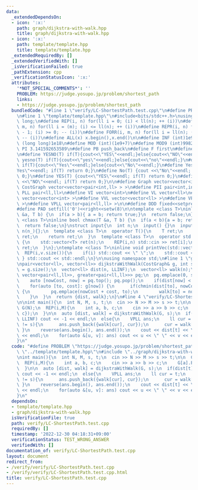 ```yaml
---
data:
  _extendedDependsOn:
  - icon: ':x:'
    path: graph/dijkstra-with-walk.hpp
    title: graph/dijkstra-with-walk.hpp
  - icon: ':x:'
    path: template/template.hpp
    title: template/template.hpp
  _extendedRequiredBy: []
  _extendedVerifiedWith: []
  _isVerificationFailed: true
  _pathExtension: cpp
  _verificationStatusIcon: ':x:'
  attributes:
    '*NOT_SPECIAL_COMMENTS*': ''
    PROBLEM: https://judge.yosupo.jp/problem/shortest_path
    links:
    - https://judge.yosupo.jp/problem/shortest_path
  bundledCode: "#line 1 \"verify/LC-ShortestPath.test.cpp\"\n#define PROBLEM \"https://judge.yosupo.jp/problem/shortest_path\"\
    \n#line 1 \"template/template.hpp\"\n#include<bits/stdc++.h>\nusing ll = long\
    \ long;\n#define REP(i, n) for(ll i = 0; (i) < ll(n); ++ (i))\n#define FOR(i,\
    \ m, n) for(ll i = (m); (i) <= ll(n); ++ (i))\n#define REPR(i, n) for(ll i = ll(n)\
    \ - 1; (i) >= 0; -- (i))\n#define FORR(i, m, n) for(ll i = ll(n); (i) >= ll(m);\
    \ -- (i))\n#define ALL(x) x.begin(),x.end()\n\n#define INF (int)1e9\n#define LLINF\
    \ (long long)1e18\n#define MOD (int)(1e9+7)\n#define MOD9 (int)998244353\n#define\
    \ PI 3.141592653589\n#define PB push_back\n#define F first\n#define S second\n\
    \n#define YESNO(T) if(T){cout<<\"YES\"<<endl;}else{cout<<\"NO\"<<endl;}\n#define\
    \ yesno(T) if(T){cout<<\"yes\"<<endl;}else{cout<<\"no\"<<endl;}\n#define YesNo(T)\
    \ if(T){cout<<\"Yes\"<<endl;}else{cout<<\"No\"<<endl;}\n#define Yes(T) {cout<<\"\
    Yes\"<<endl; if(T) return 0;}\n#define No(T) {cout <<\"No\"<<endl; if(T) return\
    \ 0;}\n#define YES(T) {cout<<\"YES\"<<endl; if(T) return 0;}\n#define NO(T) {cout\
    \ <<\"NO\"<<endl; if(T) return 0;}\n\n#define Graph vector<vector<int> >\n#define\
    \ CostGraph vector<vector<pair<int,ll> > >\n#define PII pair<int,int>\n#define\
    \ PLL pair<ll,ll>\n#define VI vector<int>\n#define VL vector<ll>\n#define VVI\
    \ vector<vector<int> >\n#define VVL vector<vector<ll> >\n#define VPII vector<pair<int,int>\
    \ >\n#define VPLL vector<pair<ll,ll> >\n\n#define DDD fixed<<setprecision(10)\n\
    #define PAD setfill('0')<<right<<setw(8)\n\ntemplate <class T>\ninline bool chmin(T\
    \ &a, T b) {\n  if(a > b){ a = b; return true;}\n  return false;\n}\ntemplate\
    \ <class T>\ninline bool chmax(T &a, T b) {\n  if(a < b){a = b; return true;}\n\
    \  return false;\n}\nstruct input{\n  int n;\n  input() {}\n  input(int n_) :\
    \ n(n_){};\n  template <class T>\n  operator T(){\n    T ret;\n    std::cin >>\
    \ ret;\n    return ret;\n  }\n  template <class T>\n  operator std::vector<T>()\
    \ {\n    std::vector<T> ret(n);\n    REP(i,n) std::cin >> ret[i];\n    return\
    \ ret;\n  }\n};\ntemplate <class T>\ninline void printVec(std::vector<T> v){\n\
    \  REP(i,v.size()){\n    if(i) std::cout << \" \";\n    std::cout << v[i];\n \
    \ } std::cout << std::endl;\n}\n\nusing namespace std;\n#line 1 \"graph/dijkstra-with-walk.hpp\"\
    \npair<vector<ll>, vector<ll>> dijkstraWithWalk(CostGraph& g, int s){\n  int n\
    \ = g.size();\n  vector<ll> dist(n, LLINF);\n  vector<ll> walk(n);\n  priority_queue<pair<ll,ll>,\
    \ vector<pair<ll,ll>>, greater<pair<ll,ll>>> pq;\n  pq.emplace(0, s);\n  while(!pq.empty()){\n\
    \    auto [nowCost, now] = pq.top(); pq.pop();\n    if(dist[now] < nowCost) continue;\n\
    \    for(auto [to, cost]: g[now]) {\n      if(chmin(dist[to], nowCost + cost))\
    \ {\n        pq.emplace(nowCost + cost, to);\n        walk[to] = now;\n      }\n\
    \    }\n  }\n  return {dist, walk};\n}\n#line 4 \"verify/LC-ShortestPath.test.cpp\"\
    \n\nint main(){\n  int N, M, s, t;\n  cin >> N >> M >> s >> t;\n\n  CostGraph\
    \ G(N);\n  REP(i,M){\n    int a, b, c;\n    cin >> a >> b >> c;\n    G[a].PB({b,\
    \ c});\n  }\n\n  auto [dist, walk] = dijkstraWithWalk(G, s);\n  if(dist[t] ==\
    \ LLINF) cout << -1 << endl;\n  else{\n    VPLL ans;\n    ll cur = t;\n    while(cur\
    \ != s){\n      ans.push_back({walk[cur], cur});\n      cur = walk[cur];\n   \
    \ }\n    reverse(ans.begin(), ans.end());\n    cout << dist[t] << \" \" << ans.size()\
    \ << endl;\n    for(auto &[u, v]: ans) cout << u << \" \" << v << endl;\n  }\n\
    }\n"
  code: "#define PROBLEM \"https://judge.yosupo.jp/problem/shortest_path\"\n#include\
    \ \"../template/template.hpp\"\n#include \"../graph/dijkstra-with-walk.hpp\"\n\
    \nint main(){\n  int N, M, s, t;\n  cin >> N >> M >> s >> t;\n\n  CostGraph G(N);\n\
    \  REP(i,M){\n    int a, b, c;\n    cin >> a >> b >> c;\n    G[a].PB({b, c});\n\
    \  }\n\n  auto [dist, walk] = dijkstraWithWalk(G, s);\n  if(dist[t] == LLINF)\
    \ cout << -1 << endl;\n  else{\n    VPLL ans;\n    ll cur = t;\n    while(cur\
    \ != s){\n      ans.push_back({walk[cur], cur});\n      cur = walk[cur];\n   \
    \ }\n    reverse(ans.begin(), ans.end());\n    cout << dist[t] << \" \" << ans.size()\
    \ << endl;\n    for(auto &[u, v]: ans) cout << u << \" \" << v << endl;\n  }\n\
    }\n"
  dependsOn:
  - template/template.hpp
  - graph/dijkstra-with-walk.hpp
  isVerificationFile: true
  path: verify/LC-ShortestPath.test.cpp
  requiredBy: []
  timestamp: '2022-12-30 04:18:31+09:00'
  verificationStatus: TEST_WRONG_ANSWER
  verifiedWith: []
documentation_of: verify/LC-ShortestPath.test.cpp
layout: document
redirect_from:
- /verify/verify/LC-ShortestPath.test.cpp
- /verify/verify/LC-ShortestPath.test.cpp.html
title: verify/LC-ShortestPath.test.cpp
---
```

